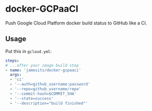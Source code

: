 # docker-GCPaaCI

Push Google Cloud Platform docker build status to GitHub like a CI.

## Usage

Put this in `gcloud.yml`:

```yaml
steps:
# ...after your image build step
- name: 'jamesits/docker-gcpaaci'
  args:
  - 'ci'
  - '--auth=github_username:password'
  - '--repo=github_username/repo'
  - '--commit-hash=$COMMIT_SHA'
  - '--state=success'
  - '--description="build finished"'
```